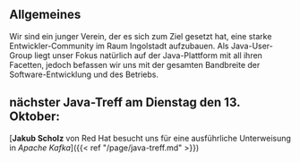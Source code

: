## Allgemeines

Wir sind ein junger Verein, der es sich zum Ziel gesetzt hat, eine starke Entwickler-Community im Raum Ingolstadt aufzubauen.
Als Java-User-Group liegt unser Fokus natürlich auf der Java-Plattform mit all ihren Facetten, jedoch befassen wir uns mit der gesamten Bandbreite der Software-Entwicklung und des Betriebs.

## nächster Java-Treff am Dienstag den 13. Oktober:

[**Jakub Scholz** von Red Hat besucht uns für eine ausführliche Unterweisung in *Apache Kafka*]({{< ref "/page/java-treff.md" >}})
